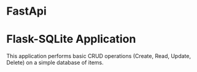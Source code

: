 # FastApi
# Flask-SQLite Application

This application performs basic CRUD operations (Create, Read, Update, Delete) on a simple database of items.


